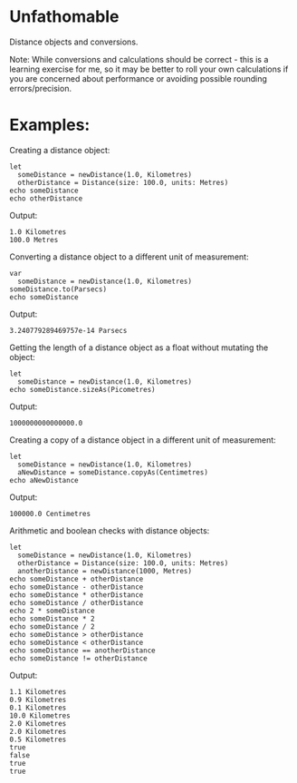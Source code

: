 # Unfathomable

Distance objects and conversions.

Note: While conversions and calculations should be correct - this is a learning exercise for me, so it may be better to roll your own calculations if you are concerned about performance or avoiding possible rounding errors/precision.

# Examples:

Creating a distance object:

    let 
      someDistance = newDistance(1.0, Kilometres)
      otherDistance = Distance(size: 100.0, units: Metres)
    echo someDistance
    echo otherDistance

Output:

    1.0 Kilometres
    100.0 Metres
      
Converting a distance object to a different unit of measurement:

    var 
      someDistance = newDistance(1.0, Kilometres)
    someDistance.to(Parsecs)
    echo someDistance
    
Output:

    3.240779289469757e-14 Parsecs
    
Getting the length of a distance object as a float without mutating the object:

    let 
      someDistance = newDistance(1.0, Kilometres)
    echo someDistance.sizeAs(Picometres)
    
Output:

    1000000000000000.0
    
Creating a copy of a distance object in a different unit of measurement:

    let 
      someDistance = newDistance(1.0, Kilometres)
      aNewDistance = someDistance.copyAs(Centimetres)
    echo aNewDistance
    
Output:

    100000.0 Centimetres
    
Arithmetic and boolean checks with distance objects:

    let 
      someDistance = newDistance(1.0, Kilometres)
      otherDistance = Distance(size: 100.0, units: Metres)
      anotherDistance = newDistance(1000, Metres)
    echo someDistance + otherDistance
    echo someDistance - otherDistance
    echo someDistance * otherDistance
    echo someDistance / otherDistance
    echo 2 * someDistance
    echo someDistance * 2
    echo someDistance / 2
    echo someDistance > otherDistance
    echo someDistance < otherDistance
    echo someDistance == anotherDistance
    echo someDistance != otherDistance

    
Output:

    1.1 Kilometres
    0.9 Kilometres
    0.1 Kilometres
    10.0 Kilometres
    2.0 Kilometres
    2.0 Kilometres
    0.5 Kilometres
    true
    false
    true
    true

